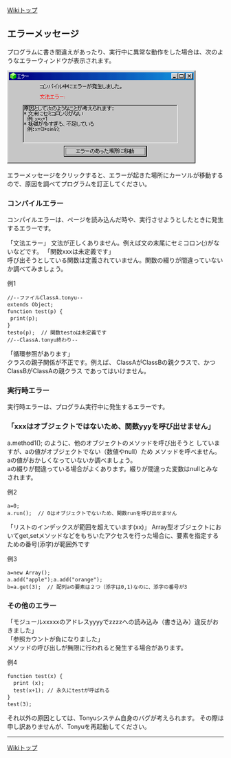 
[Wikiトップ](./)

## エラーメッセージ

プログラムに書き間違えがあったり、実行中に異常な動作をした場合は、次のようなエラーウィンドウが表示されます。  

![errwnd.png](./img/errwnd.png)

エラーメッセージをクリックすると、エラーが起きた場所にカーソルが移動するので、原因を調べてプログラムを訂正してください。  

### コンパイルエラー
コンパイルエラーは、ページを読み込んだ時や、実行させようとしたときに発生するエラーです。  

「文法エラー」
文法が正しくありません。例えば文の末尾にセミコロン(;)がないなどです。
「関数xxxは未定義です」  
呼び出そうとしている関数は定義されていません。関数の綴りが間違っていないか調べてみましょう。  

例1
```
//--ファイルClassA.tonyu--
extends Object;
function test(p) {
 print(p);
}
testo(p);  // 関数testoは未定義です
//--ClassA.tonyu終わり--
```
「循環参照があります」  
クラスの親子関係が不正です。例えば、 ClassAがClassBの親クラスで、かつClassBがClassAの親クラス であってはいけません。  

### 実行時エラー
実行時エラーは、プログラム実行中に発生するエラーです。  

### 「xxxはオブジェクトではないため、関数yyyを呼び出せません」
a.method1(); のように、他のオブジェクトのメソッドを呼び出そうと していますが、aの値がオブジェクトでない（数値やnull）ため メソッドを呼べません。  
aの値がおかしくなっていないか調べましょう。  
aの綴りが間違っている場合がよくあります。綴りが間違った変数はnullとみなされます。

例2
```
a=0;
a.run();  // 0はオブジェクトでないため、関数runを呼び出せません
```
「リストのインデックスが範囲を超えています(xx)」
Array型オブジェクトにおいてget,setメソッドなどをもちいたアクセスを行った場合に、要素を指定するための番号(添字)が範囲外です

例3
```
a=new Array();
a.add("apple");a.add("orange");
b=a.get(3);  // 配列aの要素は２つ（添字は0,1)なのに、添字の番号が3
```
### その他のエラー
「モジュールxxxxxのアドレスyyyyでzzzzへの読み込み（書き込み）違反がおきました」  
「参照カウントが負になりました」  
メソッドの呼び出しが無限に行われると発生する場合があります。  

例4
```
function test(x) {
  print (x);
  test(x+1); // 永久にtestが呼ばれる
} 
test(3);
```
それ以外の原因としては、Tonyuシステム自身のバグが考えられます。 その際は申し訳ありませんが、Tonyuを再起動してください。

***

[Wikiトップ](./)

